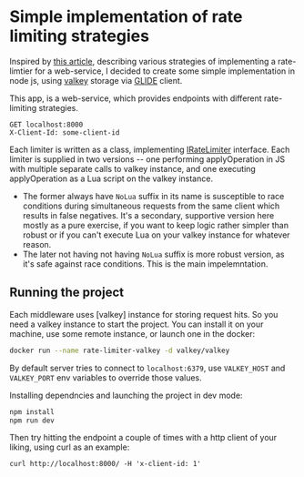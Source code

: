 # Simple implementation of rate limiting strategies

Inspired by [this article](https://smudge.ai/blog/ratelimit-algorithms),
describing various strategies of implementing a rate-limtier for a web-service,
I decided to create some simple implementation in node js, using
[valkey](https://valkey.io/) storage via [GLIDE](https://valkey.io/valkey-glide/)
client.

This app, is a web-service, which provides endpoints with different
rate-limiting strategies.

```http
GET localhost:8000
X-Client-Id: some-client-id
```

Each limiter is written as a class, implementing
[IRateLimiter](./src//Limiters//IRateLimiter.ts) interface. Each limiter
is supplied in two versions -- one performing applyOperation in JS with multiple
separate calls to valkey instance, and one executing applyOperation as a Lua
script on the valkey instance.

- The former always have `NoLua` suffix in its name is susceptible to
  race conditions during simultaneous requests from the same client which
  results in false negatives. It's a secondary, supportive version here mostly
  as a pure exercise, if you want to keep logic rather simpler than robust or
  if you can't execute Lua on your valkey instance for whatever reason.
- The later not having not having `NoLua` suffix is more robust version, as it's
  safe against race conditions. This is the main impelemntation.

## Running the project

Each middleware uses [valkey] instance for storing request hits.
So you need a valkey instance to start the project. You can install it on
your machine, use some remote instance, or launch one in the docker:

```sh
docker run --name rate-limiter-valkey -d valkey/valkey
```

By default server tries to connect to `localhost:6379`, use `VALKEY_HOST` and
`VALKEY_PORT` env variables to override those values.

Installing dependncies and launching the project in dev mode:

```sh
npm install
npm run dev
```

Then try hitting the endpoint a couple of times with a http client of your
liking, using curl as an example:

```
curl http://localhost:8000/ -H 'x-client-id: 1'
```
